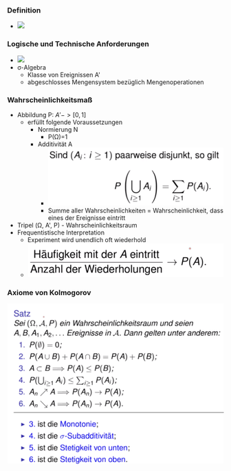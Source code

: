 ### Definition
+ ![](Pasted%20image%2020221004100727.png)

### Logische und Technische Anforderungen
+ ![](Pasted%20image%2020221004100903.png)
+ σ-Algebra
	+ Klasse von Ereignissen A'
	+ abgeschlosses Mengensystem bezüglich Mengenoperationen

### Wahrscheinlichkeitsmaß
+ Abbildung P: $A'->[0,1]$ 
	+ erfüllt folgende Voraussetzungen
		+ Normierung N
			+ P(Ω)=1
		+ Additivität A
			+ ![](Pasted%20image%2020221004102611.png)
			+ Summe aller Wahrscheinlichkeiten = Wahrscheinlichkeit, dass eines der Ereignisse eintritt
+ Tripel (Ω, A', P) - Wahrscheinlichkeitsraum
+ Frequentistische Interpretation
	+ Experiment wird unendlich oft wiederhold
	+ ![](Pasted%20image%2020221004103951.png)

### Axiome von Kolmogorov
![](Pasted%20image%2020221004104720.png)